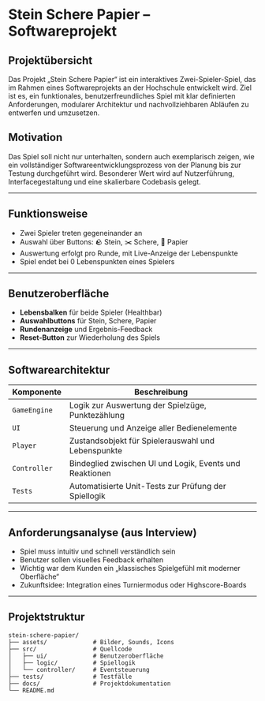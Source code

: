 # Stein Schere Papier – Softwareprojekt

## Projektübersicht

Das Projekt „Stein Schere Papier“ ist ein interaktives Zwei-Spieler-Spiel, das im Rahmen eines Softwareprojekts an der Hochschule entwickelt wird. Ziel ist es, ein funktionales, benutzerfreundliches Spiel mit klar definierten Anforderungen, modularer Architektur und nachvollziehbaren Abläufen zu entwerfen und umzusetzen.

## Motivation

Das Spiel soll nicht nur unterhalten, sondern auch exemplarisch zeigen, wie ein vollständiger Softwareentwicklungsprozess von der Planung bis zur Testung durchgeführt wird. Besonderer Wert wird auf Nutzerführung, Interfacegestaltung und eine skalierbare Codebasis gelegt.

---

## Funktionsweise

- Zwei Spieler treten gegeneinander an
- Auswahl über Buttons: 🪨 Stein, ✂️ Schere, 📄 Papier
- Auswertung erfolgt pro Runde, mit Live-Anzeige der Lebenspunkte
- Spiel endet bei 0 Lebenspunkten eines Spielers

---

## Benutzeroberfläche

- **Lebensbalken** für beide Spieler (Healthbar)
- **Auswahlbuttons** für Stein, Schere, Papier
- **Rundenanzeige** und Ergebnis-Feedback
- **Reset-Button** zur Wiederholung des Spiels

---

## Softwarearchitektur

| Komponente     | Beschreibung                                                   |
|----------------|----------------------------------------------------------------|
| `GameEngine`   | Logik zur Auswertung der Spielzüge, Punktezählung              |
| `UI`           | Steuerung und Anzeige aller Bedienelemente                     |
| `Player`       | Zustandsobjekt für Spielerauswahl und Lebenspunkte             |
| `Controller`   | Bindeglied zwischen UI und Logik, Events und Reaktionen        |
| `Tests`        | Automatisierte Unit-Tests zur Prüfung der Spiellogik           |

---

## Anforderungsanalyse (aus Interview)

- Spiel muss intuitiv und schnell verständlich sein
- Benutzer sollen visuelles Feedback erhalten
- Wichtig war dem Kunden ein „klassisches Spielgefühl mit moderner Oberfläche“
- Zukunftsidee: Integration eines Turniermodus oder Highscore-Boards

---

## Projektstruktur

```plaintext
stein-schere-papier/
├── assets/             # Bilder, Sounds, Icons
├── src/                # Quellcode
│   ├── ui/             # Benutzeroberfläche
│   ├── logic/          # Spiellogik
│   └── controller/     # Eventsteuerung
├── tests/              # Testfälle
├── docs/               # Projektdokumentation
└── README.md

